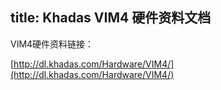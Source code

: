 title: Khadas VIM4 硬件资料文档
---


VIM4硬件资料链接：

[http://dl.khadas.com/Hardware/VIM4/](http://dl.khadas.com/Hardware/VIM4/)
